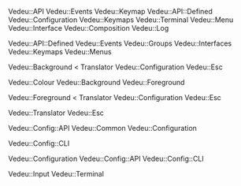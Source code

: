 Vedeu::API
  Vedeu::Events
  Vedeu::Keymap
  Vedeu::API::Defined
  Vedeu::Configuration
  Vedeu::Keymaps
  Vedeu::Terminal
  Vedeu::Menu
  Vedeu::Interface
  Vedeu::Composition
  Vedeu::Log

Vedeu::API::Defined
  Vedeu::Events
  Vedeu::Groups
  Vedeu::Interfaces
  Vedeu::Keymaps
  Vedeu::Menus

Vedeu::Background < Translator
  Vedeu::Configuration
  Vedeu::Esc

Vedeu::Colour
  Vedeu::Background
  Vedeu::Foreground

Vedeu::Foreground < Translator
  Vedeu::Configuration
  Vedeu::Esc

Vedeu::Translator
  Vedeu::Esc

Vedeu::Config::API
  Vedeu::Common
  Vedeu::Configuration

Vedeu::Config::CLI

Vedeu::Configuration
  Vedeu::Config::API
  Vedeu::Config::CLI

Vedeu::Input
  Vedeu::Terminal
